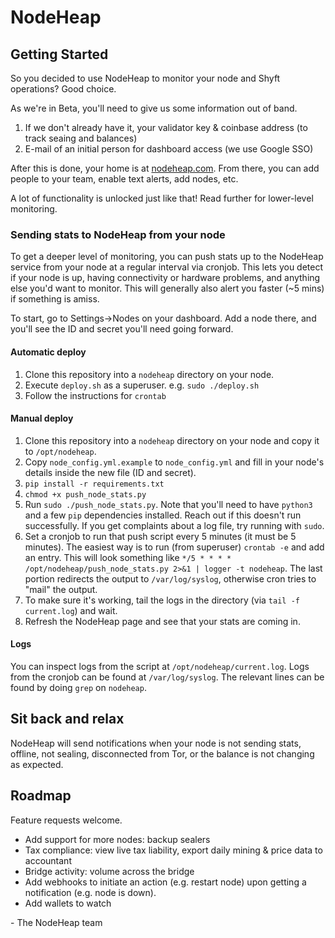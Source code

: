 # NodeHeap

## Getting Started

So you decided to use NodeHeap to monitor your node and Shyft operations? Good choice.

As we're in Beta, you'll need to give us some information out of band.
1) If we don't already have it, your validator key & coinbase address (to track seaing and balances)
2) E-mail of an initial person for dashboard access (we use Google SSO)

After this is done, your home is at [nodeheap.com](https://www.nodeheap.com/). From there, you can add people to your team, enable text alerts, add nodes, etc.

A lot of functionality is unlocked just like that! Read further for lower-level monitoring.

### Sending stats to NodeHeap from your node

To get a deeper level of monitoring, you can push stats up to the NodeHeap service from your node at a regular interval via cronjob. This lets you detect if your node is up, having connectivity or hardware problems, and anything else you'd want to monitor. This will generally also alert you faster (~5 mins) if something is amiss.

To start, go to Settings->Nodes on your dashboard. Add a node there, and you'll see the ID and secret you'll need going forward.

#### Automatic deploy

1) Clone this repository into a `nodeheap` directory on your node. 
2) Execute `deploy.sh` as a superuser. e.g. `sudo ./deploy.sh` 
3) Follow the instructions for `crontab`


#### Manual deploy
1) Clone this repository into a `nodeheap` directory on your node and copy it to `/opt/nodeheap`.
2) Copy `node_config.yml.example` to `node_config.yml` and fill in your node's details inside the new file (ID and secret).
3) `pip install -r requirements.txt`
4) `chmod +x push_node_stats.py`
5) Run `sudo ./push_node_stats.py`. Note that you'll need to have `python3` and a few `pip` dependencies installed. Reach out if this doesn't run successfully. If you get complaints about a log file, try running with `sudo`.
6) Set a cronjob to run that push script every 5 minutes (it must be 5 minutes). The easiest way is to run (from superuser) `crontab -e` and add an entry. This will look something like `*/5 * * * * /opt/nodeheap/push_node_stats.py 2>&1 | logger -t nodeheap`. The last portion redirects the output to `/var/log/syslog`, otherwise cron tries to "mail" the output.
7) To make sure it's working, tail the logs in the directory (via `tail -f current.log`) and wait.
8) Refresh the NodeHeap page and see that your stats are coming in.

#### Logs

You can inspect logs from the script at `/opt/nodeheap/current.log`. Logs from the cronjob can be found at `/var/log/syslog`. The relevant lines can be found by doing `grep` on `nodeheap`.

## Sit back and relax

NodeHeap will send notifications when your node is not sending stats, offline, not sealing, disconnected from Tor, or the balance is not changing as expected.

## Roadmap

Feature requests welcome.

- Add support for more nodes: backup sealers
- Tax compliance: view live tax liability, export daily mining & price data to accountant
- Bridge activity: volume across the bridge
- Add webhooks to initiate an action (e.g. restart node) upon getting a notification (e.g. node is down).
- Add wallets to watch


\- The NodeHeap team
